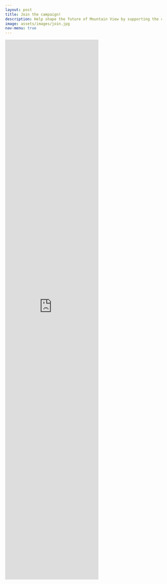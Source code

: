 ```yaml
---
layout: post
title: Join the campaign!
description: Help shape the future of Mountain View by supporting the campaign! 
image: assets/images/join.jpg
nav-menu: true
---
```


<div class="main">
    <div class="whole">
        <iframe src="https://docs.google.com/forms/d/e/1FAIpQLSdm-QMZFPxwbXPCS0s4Ln--ELLASkrzk60oYKG4UEJK33yCgA/viewform?embedded=true" height="1738" frameborder="0" marginheight="0" marginwidth="0">Loading…</iframe>
    </div>
</div>
